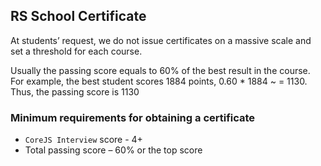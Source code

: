 ## RS School Certificate

At students’ request, we do not issue certificates on a massive scale and set a threshold for each course.

Usually the passing score equals to 60% of the best result in the course. For example, the best student scores 1884 points, 0.60 * 1884 ~ = 1130. Thus, the passing score is 1130

### Minimum requirements for obtaining a certificate

* `CoreJS Interview` score - 4+
* Total passing score – 60% or the top score
